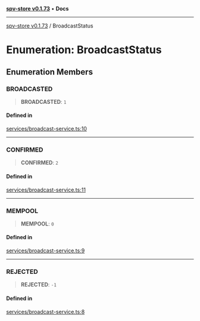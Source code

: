 [**spv-store v0.1.73**](../README.md) • **Docs**

***

[spv-store v0.1.73](../globals.md) / BroadcastStatus

# Enumeration: BroadcastStatus

## Enumeration Members

### BROADCASTED

> **BROADCASTED**: `1`

#### Defined in

[services/broadcast-service.ts:10](https://github.com/bitcoin-sv/spv-store/blob/9735342843cd2ea4b04983988f1fa98b59c98947/src/services/broadcast-service.ts#L10)

***

### CONFIRMED

> **CONFIRMED**: `2`

#### Defined in

[services/broadcast-service.ts:11](https://github.com/bitcoin-sv/spv-store/blob/9735342843cd2ea4b04983988f1fa98b59c98947/src/services/broadcast-service.ts#L11)

***

### MEMPOOL

> **MEMPOOL**: `0`

#### Defined in

[services/broadcast-service.ts:9](https://github.com/bitcoin-sv/spv-store/blob/9735342843cd2ea4b04983988f1fa98b59c98947/src/services/broadcast-service.ts#L9)

***

### REJECTED

> **REJECTED**: `-1`

#### Defined in

[services/broadcast-service.ts:8](https://github.com/bitcoin-sv/spv-store/blob/9735342843cd2ea4b04983988f1fa98b59c98947/src/services/broadcast-service.ts#L8)
